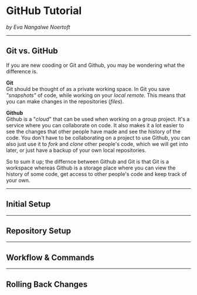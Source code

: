 # GitHub Tutorial

_by Eva Nangalwe Noertoft_

---
## Git vs. GitHub
If you are new cooding or Git and Github, you may be wondering what the difference is.   

**Git**  
Git should be thought of as a private working space. In Git you save _"snapshots"_ of code, 
while working on your _local remote_. This means that you can make changes in the repositories
(_files_). 

**Github**  
Github is a "_cloud_" that can be used when working on a group project. It's a service where you can collaborate on code. It also makes it a lot easier to see the changes that other people have made and see the history of the code. You don't have to be collaborating on a project to use Github, you can also just use it to _fork_ and _clone_ other people's code, which we will get into later, or just have a backup of your own local repositories. 

So to sum it up; the differnce between Github and Git is that Git is a workspace whereas Github is a storage place where you can view the history of some code, get access to other people's code and keep track of your own.  


---
## Initial Setup



---
## Repository Setup



---
## Workflow & Commands



---
## Rolling Back Changes